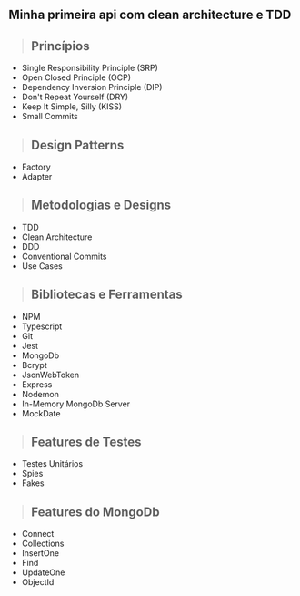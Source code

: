## Minha primeira api com clean architecture e TDD

> ## Princípios

- Single Responsibility Principle (SRP)
- Open Closed Principle (OCP)
- Dependency Inversion Principle (DIP)
- Don't Repeat Yourself (DRY)
- Keep It Simple, Silly (KISS)
- Small Commits

> ## Design Patterns

- Factory
- Adapter

> ## Metodologias e Designs

- TDD
- Clean Architecture
- DDD
- Conventional Commits
- Use Cases

> ## Bibliotecas e Ferramentas

- NPM
- Typescript
- Git
- Jest
- MongoDb
- Bcrypt
- JsonWebToken
- Express
- Nodemon
- In-Memory MongoDb Server
- MockDate

> ## Features de Testes

- Testes Unitários
- Spies
- Fakes

> ## Features do MongoDb

- Connect
- Collections
- InsertOne
- Find
- UpdateOne
- ObjectId
